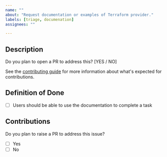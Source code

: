 ```yaml
---
name: ""
about: "Request documentation or examples of Terraform provider."
labels: [triage, documenation]
assignees: ""

---
```


## Description

<!-- Short description here describing the documentation that you're requesting.  Include a use case for why users need this documentation. -->

Do you plan to open a PR to address this? [YES / NO]

See the [contributing guide](/CONTRIBUTING.md?) for more information about what's expected for contributions.

## Definition of Done
- [ ] Users should be able to use the documentation to complete a task

## Contributions
Do you plan to raise a PR to address this issue?
- [ ] Yes
- [ ] No

